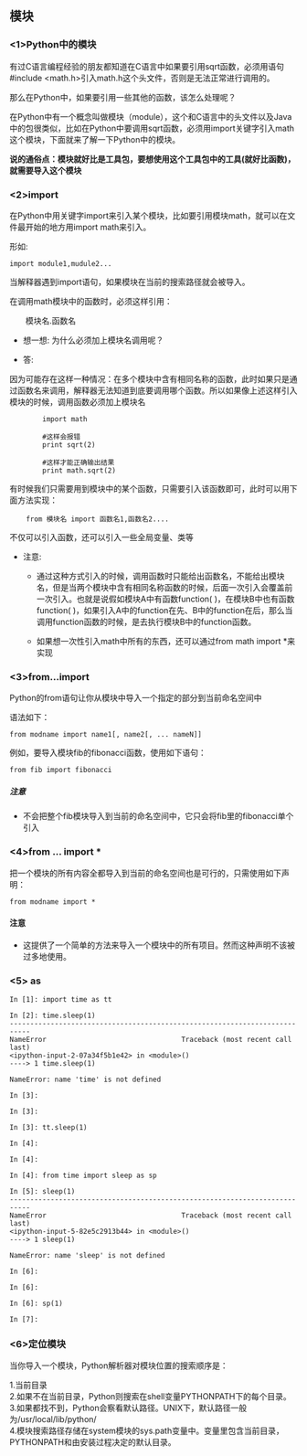 ## 模块
### <1>Python中的模块
有过C语言编程经验的朋友都知道在C语言中如果要引用sqrt函数，必须用语句#include <math.h>引入math.h这个头文件，否则是无法正常进行调用的。

那么在Python中，如果要引用一些其他的函数，该怎么处理呢？

在Python中有一个概念叫做模块（module），这个和C语言中的头文件以及Java中的包很类似，比如在Python中要调用sqrt函数，必须用import关键字引入math这个模块，下面就来了解一下Python中的模块。

**说的通俗点：模块就好比是工具包，要想使用这个工具包中的工具(就好比函数)，就需要导入这个模块**

### <2>import
在Python中用关键字import来引入某个模块，比如要引用模块math，就可以在文件最开始的地方用import math来引入。

形如:

    import module1,mudule2...
当解释器遇到import语句，如果模块在当前的搜索路径就会被导入。

在调用math模块中的函数时，必须这样引用：

　　模块名.函数名
+ 想一想:
        为什么必须加上模块名调用呢？

+ 答:

因为可能存在这样一种情况：在多个模块中含有相同名称的函数，此时如果只是通过函数名来调用，解释器无法知道到底要调用哪个函数。所以如果像上述这样引入模块的时候，调用函数必须加上模块名

            import math

            #这样会报错
            print sqrt(2)

            #这样才能正确输出结果
            print math.sqrt(2)
有时候我们只需要用到模块中的某个函数，只需要引入该函数即可，此时可以用下面方法实现：

        from 模块名 import 函数名1,函数名2....  
不仅可以引入函数，还可以引入一些全局变量、类等

+ 注意:

    + 通过这种方式引入的时候，调用函数时只能给出函数名，不能给出模块名，但是当两个模块中含有相同名称函数的时候，后面一次引入会覆盖前一次引入。也就是说假如模块A中有函数function( )，在模块B中也有函数function( )，如果引入A中的function在先、B中的function在后，那么当调用function函数的时候，是去执行模块B中的function函数。

    + 如果想一次性引入math中所有的东西，还可以通过from math import *来实现

### <3>from…import
Python的from语句让你从模块中导入一个指定的部分到当前命名空间中

语法如下：

    from modname import name1[, name2[, ... nameN]]
例如，要导入模块fib的fibonacci函数，使用如下语句：

    from fib import fibonacci

##### 注意
+ 不会把整个fib模块导入到当前的命名空间中，它只会将fib里的fibonacci单个引入

### <4>from … import *
把一个模块的所有内容全都导入到当前的命名空间也是可行的，只需使用如下声明：

    from modname import *
#### 注意
+ 这提供了一个简单的方法来导入一个模块中的所有项目。然而这种声明不该被过多地使用。

### <5> as

    In [1]: import time as tt

    In [2]: time.sleep(1)
    ---------------------------------------------------------------------------
    NameError                                 Traceback (most recent call last)
    <ipython-input-2-07a34f5b1e42> in <module>()
    ----> 1 time.sleep(1)

    NameError: name 'time' is not defined

    In [3]:

    In [3]:

    In [3]: tt.sleep(1)

    In [4]:

    In [4]:

    In [4]: from time import sleep as sp

    In [5]: sleep(1)
    ---------------------------------------------------------------------------
    NameError                                 Traceback (most recent call last)
    <ipython-input-5-82e5c2913b44> in <module>()
    ----> 1 sleep(1)

    NameError: name 'sleep' is not defined

    In [6]:

    In [6]:

    In [6]: sp(1)

    In [7]:
### <6>定位模块
当你导入一个模块，Python解析器对模块位置的搜索顺序是：

1.当前目录  
2.如果不在当前目录，Python则搜索在shell变量PYTHONPATH下的每个目录。  
3.如果都找不到，Python会察看默认路径。UNIX下，默认路径一般为/usr/local/lib/python/  
4.模块搜索路径存储在system模块的sys.path变量中。变量里包含当前目录，PYTHONPATH和由安装过程决定的默认目录。
